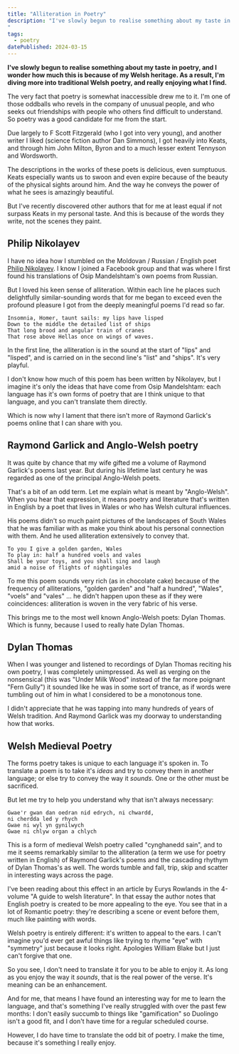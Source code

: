 ```yaml
---
title: "Alliteration in Poetry"
description: "I've slowly begun to realise something about my taste in poetry, and I wonder how much this is because of my Welsh heritage. As a result, I'm diving more into traditional Welsh poetry, and really enjoying what I find.
"
tags: 
  - poetry
datePublished: 2024-03-15
---
```

**I've slowly begun to realise something about my taste in poetry, and I wonder how much this is because of my Welsh heritage. As a result, I'm diving more into traditional Welsh poetry, and really enjoying what I find.**

The very fact that poetry is somewhat inaccessible drew me to it. I'm one of those oddballs who revels in the company of unusual people, and who seeks out friendships with people who others find difficult to understand. So poetry was a good candidate for me from the start.

Due largely to F Scott Fitzgerald (who I got into very young), and another writer I liked (science fiction author Dan Simmons), I got heavily into Keats, and through him John Milton, Byron and to a much lesser extent Tennyson and Wordsworth.

The descriptions in the works of these poets is delicious, even sumptuous. Keats especially wants us to swoon and even expire because of the beauty of the physical sights around him. And the way he conveys the power of what he sees is amazingly beautiful.

But I've recently discovered other authors that for me at least equal if not surpass Keats in my personal taste. And this is because of the words they write, not the scenes they paint.

## Philip Nikolayev

I have no idea how I stumbled on the Moldovan / Russian / English poet [Philip Nikolayev](/posts/nikolayev-mandelshtam). I know I joined a Facebook group and that was where I first found his translations of Osip Mandelshtam's own poems from Russian.

But I loved his keen sense of alliteration. Within each line he places such delightfully similar-sounding words that for me began to exceed even the profound pleasure I got from the deeply meaningful poems I'd read so far.

```poetry
Insomnia, Homer, taunt sails: my lips have lisped
Down to the middle the detailed list of ships
That long brood and angular train of cranes
That rose above Hellas once on wings of waves.
```

In the first line, the alliteration is in the sound at the start of "lips" and "lisped", and is carried on in the second line's "list" and "ships". It's very playful.

I don't know how much of this poem has been written by Nikolayev, but I imagine it's only the ideas that have come from Osip Mandelshtam: each language has it's own forms of poetry that are I think unique to that language, and you can't translate them directly. 

Which is now why I lament that there isn't more of Raymond Garlick's poems online that I can share with you.

## Raymond Garlick and Anglo-Welsh poetry

It was quite by chance that my wife gifted me a volume of Raymond Garlick's poems last year. But during his lifetime last century he was regarded as one of the principal Anglo-Welsh poets.

That's a bit of an odd term. Let me explain what is meant by "Anglo-Welsh". When you hear that expression, it means poetry and literature that's written in English by a poet that lives in Wales or who has Welsh cultural influences.

His poems didn't so much paint pictures of the landscapes of South Wales that he was familiar with as make you think about his personal connection with them. And he used alliteration extensively to convey that.

```poetry
To you I give a golden garden, Wales
To play in: half a hundred voels and vales
Shall be your toys, and you shall sing and laugh 
amid a noise of flights of nightingales
```

To me this poem sounds very rich (as in chocolate cake) because of the frequency of alliterations, "golden garden" and "half a hundred", "Wales", "voels" and "vales" ... he didn't happen upon these as if they were coincidences: alliteration is woven in the very fabric of his verse.

This brings me to the most well known Anglo-Welsh poets: Dylan Thomas. Which is funny, because I used to really hate Dylan Thomas.

## Dylan Thomas

When I was younger and listened to recordings of Dylan Thomas reciting his own poetry, I was completely unimpressed. As well as verging on the nonsensical (this was "Under Milk Wood" instead of the far more poignant "Fern Gully") it sounded like he was in some sort of trance, as if words were tumbling out of him in what I considered to be a monotonous tone.

I didn't appreciate that he was tapping into many hundreds of years of Welsh tradition. And Raymond Garlick was my doorway to understanding how that works.

## Welsh Medieval Poetry

The forms poetry takes is unique to each language it's spoken in. To translate a poem is to take it's _ideas_ and try to convey them in another language; or else try to convey the way it _sounds_. One or the other must be sacrificed. 

But let me try to help you understand why that isn't always necessary:

```poetry
Gwae'r gwan dan oedran nid edrych, ni chwardd,
ni cherdda led y rhych 
Gwae ni wyl yn gynilwych
Gwae ni chlyw organ a chlych
```

This is a form of medieval Welsh poetry called "cynghanedd sain", and to me it seems remarkably similar to the alliteration (a term we use for poetry written in English) of Raymond Garlick's poems and the cascading rhythym of Dylan Thomas's as well. The words tumble and fall, trip, skip and scatter in interesting ways across the page.

I've been reading about this effect in an article by Eurys Rowlands in the 4-volume "A guide to welsh literature". In that essay the author notes that English poetry is created to be more appealing to the eye. You see that in a lot of Romantic poetry: they're describing a scene or event before them, much like painting with words.

Welsh poetry is entirely different: it's written to appeal to the ears. I can't imagine you'd ever get awful things like trying to rhyme "eye" with "symmetry" just because it looks right. Apologies William Blake but I just can't forgive that one.

So you see, I don't need to translate it for you to be able to enjoy it. As long as you enjoy the way it _sounds_, that is the real power of the verse. It's meaning can be an enhancement.

And for me, that means I have found an interesting way for me to learn the language, and that's something I've really struggled with over the past few months: I don't easily succumb to things like "gamification" so Duolingo isn't a good fit, and I don't have time for a regular scheduled course.

However, I do have time to translate the odd bit of poetry. I make the time, because it's something I really enjoy.

